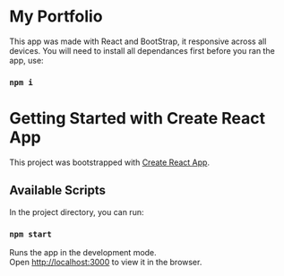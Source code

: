 # My Portfolio

This app was made with React and BootStrap, it responsive across all devices.
You will need to install all dependances first before you ran the app, use:

### `npm i`








# Getting Started with Create React App

This project was bootstrapped with [Create React App](https://github.com/facebook/create-react-app).

## Available Scripts

In the project directory, you can run:

### `npm start`

Runs the app in the development mode.\
Open [http://localhost:3000](http://localhost:3000) to view it in the browser.

